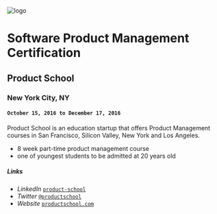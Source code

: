 ![logo](https://cdn.evbuc.com/eventlogos/110662633/pslogoeventimage.png)

# Software Product Management Certification
## Product School
### New York City, NY
#### `October 15, 2016 to December 17, 2016`

<p class="intro">Product School is an education startup that offers Product Management courses in San Francisco, Silicon Valley, New York and Los Angeles.</p>

- 8 week part-time product management course
- one of youngest students to be admitted at 20 years old

##### Links

- <i>LinkedIn</i> <code><a href="https://www.linkedin.com/company/product-school" target="_blank">product-school</a></code>
- <i>Twitter</i> <code><a href="https://twitter.com/productschool" target="_blank">@productschool</a></code>
- <i>Website</i> <code><a href="http://productschool.com" target="_blank">productschool.com</a></code>
